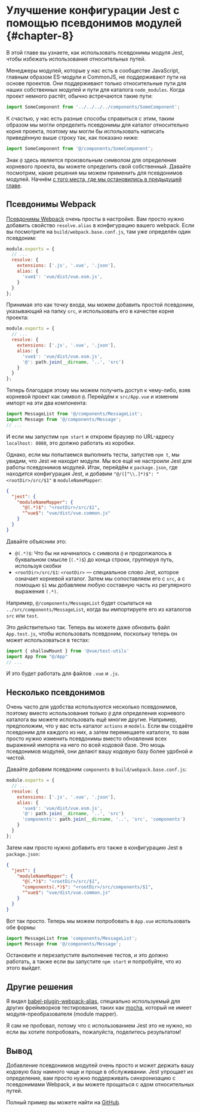 # Улучшение конфигурации Jest с помощью псевдонимов модулей {#chapter-8}

В этой главе вы узнаете, как использовать псевдонимы модуля Jest, чтобы избежать использования относительных путей.

Менеджеры модулей, которые у нас есть в сообществе JavaScript, главным образом ES-модули и CommonJS, не поддерживают пути на основе проектов. Они поддерживают только относительные пути для наших собственных модулей и пути для каталога `node_modules`. Когда проект немного растёт, обычно встречаются такие пути:

```javascript
import SomeComponent from '../../../../components/SomeComponent';
```

К счастью, у нас есть разные способы справиться с этим, таким образом мы могли определить псевдонимы для каталог относительно корня проекта, поэтому мы могли бы использовать написать приведённую выше строку так, как показано ниже:

```javascript
import SomeComponent from '@/components/SomeComponent';
```

Знак `@` здесь является произвольным символом для определения корневого проекта, вы можете определить свой собственный. Давайте посмотрим, какие решения мы можем применить для псевдонимов модулей. Начнём [с того места, где мы остановились в предыдущей главе](https://github.com/alexjoverm/vue-testing-series/tree/test-slots).

## Псевдонимы Webpack

[Псевдонимы Webpack](https://webpack.js.org/configuration/resolve/#resolve-alias) очень просты в настройке. Вам просто нужно добавить свойство `resolve.alias` в конфигурацию вашего webpack. Если вы посмотрите на `build/webpack.base.conf.js`, там уже определён один псевдоним:

```javascript
module.exports = {
  // ...
  resolve: {
    extensions: ['.js', '.vue', '.json'],
    alias: {
      'vue$': 'vue/dist/vue.esm.js',
    }
  }
};
```

Принимая это как точку входа, мы можем добавить простой псевдоним, указывающий на папку `src`, и использовать его в качестве корня проекта:

```javascript
module.exports = {
  // ...
  resolve: {
    extensions: ['.js', '.vue', '.json'],
    alias: {
      'vue$': 'vue/dist/vue.esm.js',
      '@': path.join(__dirname, '..', 'src')
    }
  }
};
```

Теперь благодаря этому мы можем получить доступ к чему-либо, взяв корневой проект как символ `@`. Перейдём к `src/App.vue` и изменим импорт на эти два компонента:

```javascript
import MessageList from '@/components/MessageList';
import Message from '@/components/Message';
// ...
```

И если мы запустим `npm start` и откроем браузер по URL-адресу `localhost: 8080`, это должно работать из коробки.

Однако, если мы попытаемся выполнить тесты, запустив `npm t`, мы увидим, что Jest не находит модули. Мы все ещё не настроили Jest для работы псевдонимов модулей. Итак, перейдём к `package.json`, где находится конфигурация Jest, и добавим `"@/([^\\.]*)$": "<rootDir>/src/$1"` в `moduleNameMapper`:

```json
{
  "jest": {
    "moduleNameMapper": {
      "@(.*)$": "<rootDir>/src/$1",
      "^vue$": "vue/dist/vue.common.js"
    }
  }
}
```

Давайте объясним это:

- `@(.*)$`: Что бы ни начиналось с символа `@` и продолжалось в буквальном смысле (`(.*)$`) до конца строки, группируя путь, используя скобки
- `<rootDir>/src/$1`: `<rootDir>` — специальное слово Jest, которое означает корневой каталог. Затем мы сопоставляем его с `src`, а с помощью `$1` мы добавляем любую составную часть из регулярного выражения `(.*)`.

Например, `@/components/MessageList` будет ссылаться на `../src/components/MessageList`, когда вы импортируете его из каталогов `src` или `test`.

Это действительно так. Теперь вы можете даже обновить файл `App.test.js`, чтобы использовать псевдоним, поскольку теперь он может использоваться в тестах:

```javascript
import { shallowMount } from '@vue/test-utils'
import App from "@/App"
// ...
```

И это будет работать для файлов `.vue` и `.js`.

## Несколько псевдонимов

Очень часто для удобства используются несколько псевдонимов, поэтому вместо использования только `@` для определения корневого каталога вы можете использовать ещё многие другие. Например, предположим, что у вас есть каталог `actions` и `models`. Если вы создаёте псевдоним для каждого из них, а затем перемещаете каталоги, то вам просто нужно изменить псевдонимы вместо обновления всех выражений импорта на него по всей кодовой базе. Это мощь псевдонимов модулей, они делают вашу кодовую базу более удобной и чистой.

Давайте добавим псевдоним `components` в `build/webpack.base.conf.js`:

```javascript
module.exports = {
  // ...
  resolve: {
    extensions: ['.js', '.vue', '.json'],
    alias: {
      'vue$': 'vue/dist/vue.esm.js',
      '@': path.join(__dirname, '..', 'src')
      'components': path.join(__dirname, '..', 'src', 'components')
    }
  }
};
```

Затем нам просто нужно добавить его также в конфигурацию Jest в `package.json`:

```json
{
  "jest": {
    "moduleNameMapper": {
      "@(.*)$": "<rootDir>/src/$1",
      "components(.*)$": "<rootDir>/src/components/$1",
      "^vue$": "vue/dist/vue.common.js"
    }
  }
}
```

Вот так просто. Теперь мы можем попробовать в `App.vue` использовать обе формы:

```javascript
import MessageList from 'components/MessageList';
import Message from '@/components/Message';
```

Остановите и перезапустите выполнение тестов, и это должно работать, а также если вы запустите `npm start` и попробуйте, что из этого выйдет.

## Другие решения

Я видел [babel-plugin-webpack-alias](https://github.com/trayio/babel-plugin-webpack-alias), специально используемый для других фреймворков тестирования, таких как [mocha](https://mochajs.org/), который не имеет модуля-преобразователя (module mapper).

Я сам не пробовал, потому что с использованием Jest это не нужно, но если вы хотите попробовать, пожалуйста, поделитесь результатом!

## Вывод

Добавление псевдонимов модулей очень просто и может держать вашу кодовую базу намного чище и проще в обслуживании. Jest упрощает их определение, вам просто нужно поддерживать синхронизацию с псевдонимами Webpack, и вы можете прощаться с адом относительных путей.

Полный пример вы можете найти на [GitHub](https://github.com/alexjoverm/vue-testing-series/tree/Enhance-Jest-configuration-with-Module-Aliases).
